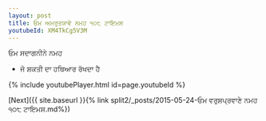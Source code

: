 ```yaml
---
layout: post
title: ਓਮ ਅਮਰੁਤਯਾਵੇ ਨਮਹ ੧੦੮ ਟਾਇਮਸ
youtubeId: XM4TkCg5V3M
---
```

 
 
 ਓਮ ਸਦਾਗਨੀਨੇ ਨਮਹ  
 
 -  ਜੋ ਸ਼ਕਤੀ ਦਾ ਹਥਿਆਰ ਰੱਖਦਾ ਹੈ 
 
  
 
  
 
 
 
 
 
 


{% include youtubePlayer.html id=page.youtubeId %}
 
[Next]({{ site.baseurl }}{% link  split2/_posts/2015-05-24-ਓਮ ਵਰੁਸ਼ਪ੍ਰਵਾਣੇ ਨਮਹ ੧੦੮ ਟਾਇਮਸ.md%})
 
